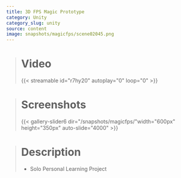 ```yaml
---
title: 3D FPS Magic Prototype
category: Unity
category_slug: unity
source: content
image: snapshots/magicfps/scene02045.png
---
```


> # Video
>
> {{< streamable id="r7hy20" autoplay="0" loop="0" >}}


># Screenshots
>
> {{< gallery-slider6 dir="/snapshots/magicfps/"width="600px" height="350px" auto-slide="4000" >}}

> # Description
>
> - Solo Personal Learning Project
